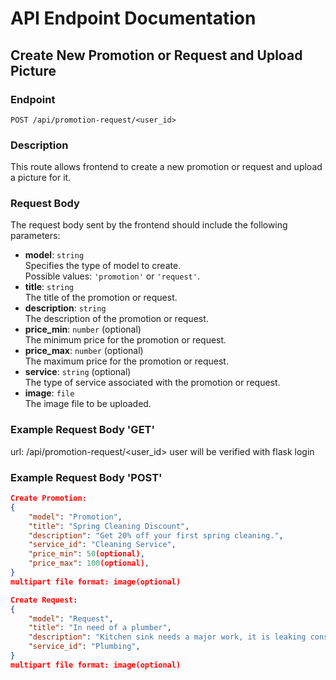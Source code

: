 # API Endpoint Documentation

## Create New Promotion or Request and Upload Picture

### Endpoint

`POST /api/promotion-request/<user_id>`

### Description

This route allows frontend to create a new promotion or request and upload a picture for it.

### Request Body

The request body sent by the frontend should include the following parameters:

- **model**: `string`  
  Specifies the type of model to create.  
  Possible values: `'promotion'` or `'request'`.
- **title**: `string`  
  The title of the promotion or request.
- **description**: `string`  
  The description of the promotion or request.
- **price_min**: `number` (optional)  
  The minimum price for the promotion or request.
- **price_max**: `number` (optional)  
  The maximum price for the promotion or request.
- **service**: `string` (optional)  
  The type of service associated with the promotion or request.
- **image**: `file`  
  The image file to be uploaded.

### Example Request Body 'GET'

url: /api/promotion-request/<user_id>
user will be verified with flask login

### Example Request Body 'POST'

```json
Create Promotion:
{
    "model": "Promotion",
    "title": "Spring Cleaning Discount",
    "description": "Get 20% off your first spring cleaning.",
    "service_id": "Cleaning Service",
    "price_min": 50(optional),
    "price_max": 100(optional),
}
multipart file format: image(optional)

Create Request:
{
    "model": "Request",
    "title": "In need of a plumber",
    "description": "Kitchen sink needs a major work, it is leaking constantly",
    "service_id": "Plumbing",
}
multipart file format: image(optional)
```
